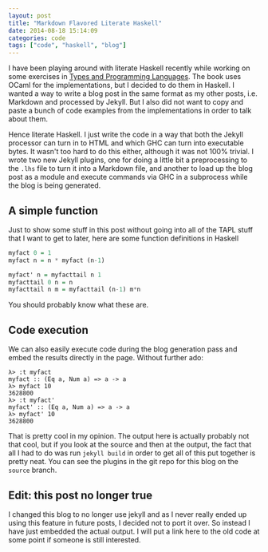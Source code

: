 ```yaml
---
layout: post
title: "Markdown Flavored Literate Haskell"
date: 2014-08-18 15:14:09
categories: code
tags: ["code", "haskell", "blog"]
---
```


I have been playing around with literate Haskell recently while working on some exercises
in [Types and Programming Languages][tapl]. The book uses OCaml for the implementations,
but I decided to do them in Haskell. I wanted a way to write a blog post in the same format
as my other posts, i.e. Markdown and processed by Jekyll. But I also did not want to copy
and paste a bunch of code examples from the implementations in order to talk about them.

Hence literate Haskell. I just write the code in a way that both the Jekyll processor can turn
in to HTML and which GHC can turn into executable bytes. It wasn't too hard to do this
either, although it was not 100% trivial. I wrote two new Jekyll plugins, one for
doing a little bit a preprocessing to the `.lhs` file to turn it into a Markdown file,
and another to load up the blog post as a module and execute commands via GHC in a subprocess
while the blog is being generated.

## A simple function

Just to show some stuff in this post without going into all of the TAPL stuff that I want
to get to later, here are some function definitions in Haskell

```haskell
myfact 0 = 1
myfact n = n * myfact (n-1)

myfact' n = myfacttail n 1
myfacttail 0 n = n
myfacttail n m = myfacttail (n-1) m*n
```

You should probably know what these are.

## Code execution

We can also easily execute code during the
blog generation pass and embed the results directly in the page. Without further ado:

```
λ> :t myfact
myfact :: (Eq a, Num a) => a -> a
λ> myfact 10
3628800
λ> :t myfact'
myfact' :: (Eq a, Num a) => a -> a
λ> myfact' 10
3628800
```

That is pretty cool in my opinion. The output here is actually probably not that
cool, but if you look at the source and then at the output, the fact that all I had
to do was run `jekyll build` in order to get all of this put together is pretty neat.
You can see the plugins in the git repo for this blog on the `source` branch.

## Edit: this post no longer true

I changed this blog to no longer use jekyll and as I never really ended up using this feature in
future posts, I decided not to port it over. So instead I have just embedded the actual output. I
will put a link here to the old code at some point if someone is still interested.

[tapl]: http://www.cis.upenn.edu/~bcpierce/tapl/
